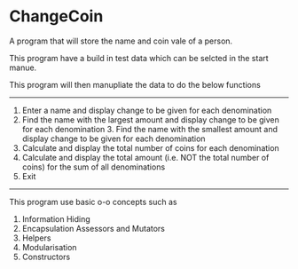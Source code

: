 # ChangeCoin

A program that will store the name and coin vale of a person.

This program have a build in test data which can be selcted in the start manue.

This program will then manupliate the data to do the below functions 

------------
1.	Enter a name and display change to be given for each denomination 
2.	Find the name with the largest amount and display change to be given for each denomination 3. Find the name with the smallest amount and display change to be given for each denomination 
4.	Calculate and display the total number of coins for each denomination 
5.	Calculate and display the total amount (i.e. NOT the total number of coins) for the sum of all denominations 
6.	Exit 
------------

This program use basic o-o concepts such as 

1.  Information Hiding
2.  Encapsulation Assessors and Mutators
3.  Helpers
4.  Modularisation
5.  Constructors

